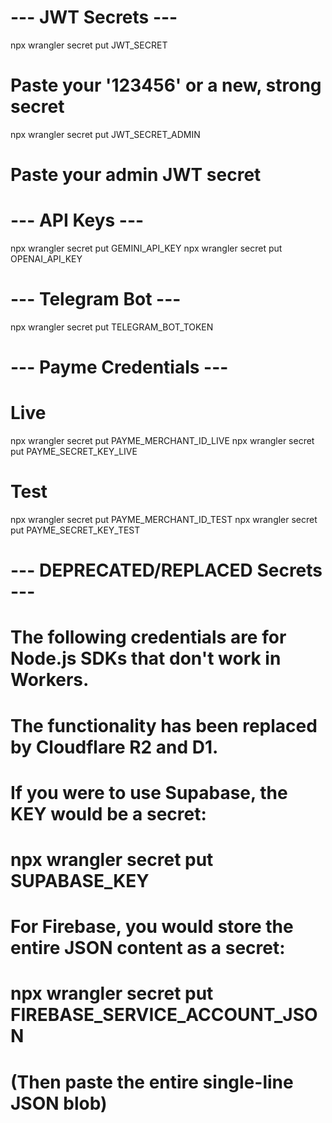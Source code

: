 # --- JWT Secrets ---
npx wrangler secret put JWT_SECRET
# Paste your '123456' or a new, strong secret

npx wrangler secret put JWT_SECRET_ADMIN
# Paste your admin JWT secret

# --- API Keys ---
npx wrangler secret put GEMINI_API_KEY
npx wrangler secret put OPENAI_API_KEY

# --- Telegram Bot ---
npx wrangler secret put TELEGRAM_BOT_TOKEN

# --- Payme Credentials ---
# Live
npx wrangler secret put PAYME_MERCHANT_ID_LIVE
npx wrangler secret put PAYME_SECRET_KEY_LIVE
# Test
npx wrangler secret put PAYME_MERCHANT_ID_TEST
npx wrangler secret put PAYME_SECRET_KEY_TEST

# --- DEPRECATED/REPLACED Secrets ---
# The following credentials are for Node.js SDKs that don't work in Workers.
# The functionality has been replaced by Cloudflare R2 and D1.

# If you were to use Supabase, the KEY would be a secret:
# npx wrangler secret put SUPABASE_KEY

# For Firebase, you would store the entire JSON content as a secret:
# npx wrangler secret put FIREBASE_SERVICE_ACCOUNT_JSON
# (Then paste the entire single-line JSON blob)